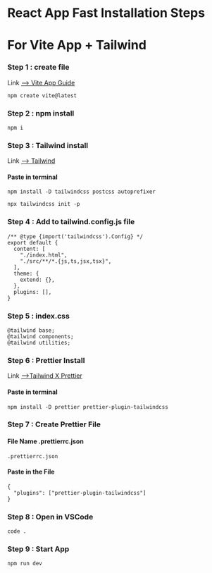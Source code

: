 # React App Fast Installation Steps

# For Vite App + Tailwind

### **Step 1 : create file**

Link [--> Vite App Guide](https://vitejs.dev/guide/)

```
npm create vite@latest
```

### **Step 2 : npm install**

```
npm i
```

### **Step 3 : Tailwind install**

Link [--> Tailwind](https://tailwindcss.com/docs/guides/vite)

#### Paste in terminal

```
npm install -D tailwindcss postcss autoprefixer
```

```
npx tailwindcss init -p
```

### **Step 4 : Add to tailwind.config.js file**

```
/** @type {import('tailwindcss').Config} */
export default {
  content: [
    "./index.html",
    "./src/**/*.{js,ts,jsx,tsx}",
  ],
  theme: {
    extend: {},
  },
  plugins: [],
}

```

### **Step 5 : index.css**

```
@tailwind base;
@tailwind components;
@tailwind utilities;
```

### **Step 6 : Prettier Install**

Link [-->Tailwind X Prettier](https://tailwindcss.com/blog/automatic-class-sorting-with-prettier)

#### Paste in terminal

```
npm install -D prettier prettier-plugin-tailwindcss
```

### **Step 7 : Create Prettier File**

#### File Name .prettierrc.json

```
.prettierrc.json
```

#### Paste in the File

```
{
  "plugins": ["prettier-plugin-tailwindcss"]
}
```

### **Step 8 : Open in VSCode**

```
code .
```

### **Step 9 : Start App**

```
npm run dev
```
